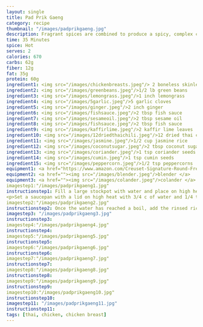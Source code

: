```yaml
---
layout: single
title: Pad Prik Gaeng
category: recipe
thumbnail: "/images/padprikgaeng.jpg"
description: Fragrant spices are combined to produce a spicy, complex curry paste. This thai red curry paste perfectly coats stir fried chicken and green beans for a dish that will excite your palate. 
time: 35 Minutes
spice: Hot
serves: 2
calories: 670
carbs: 62g
fiber: 12g
fat: 35g
protein: 60g
ingredient1: <img src="/images/chickenbreasts.jpeg"/> 2 boneless skinless chicken breasts
ingredient2: <img src="/images/greenbeans.jpeg"/>1/2 lb green beans
ingredient3: <img src="/images/lemongrass.jpeg"/>1 inch lemongrass
ingredient4: <img src="/images/5garlic.jpeg"/>5 garlic cloves
ingredient5: <img src="/images/ginger.jpeg"/>2 inch ginger
ingredient6: <img src="/images/fishsauce.jpeg"/>2 tbsp fish sauce
ingredient7: <img src="/images/sesameoil.jpeg"/>2 tbsp sesame oil
ingredient8: <img src="/images/fishsauce.jpeg"/>2 tbsp fish sauce
ingredient9: <img src="/images/kaffirlime.jpeg"/>2 kaffir lime leaves
ingredient10: <img src="/images/12driedthaichili.jpeg"/>12 dried thai chilis
ingredient11: <img src="/images/jasmine.jpeg"/>1/2 cup jasmine rice
ingredient12: <img src="/images/coconutsugar.jpeg"/>2 tbsp coconut sugar
ingredient13: <img src="/images/coriander.jpeg"/>1 tsp coriander seeds
ingredient14: <img src="/images/cumin.jpeg"/>1 tsp cumin seeds
ingredient15: <img src="/images/peppercorn.jpeg"/>1/2 tsp peppercorns
equipment1: <a href="https://www.amazon.com/Creuset-Signature-Round-French-Truffle/dp/B0076NOFSC/ref=as_li_ss_tl?s=kitchen&rps=1&ie=UTF8&qid=1481598867&sr=1-38&keywords=le+creuset&refinements=p_85:2470955011&th=1&linkCode=ll1&tag=cilalime09-20&linkId=9987204213f6c7ac4d1e12889972e623"><img src="/images/stockpot.jpeg"/>stockpot</a>
equipment2: <a href=""><img src="/images/blender.jpeg"/>blender </a>
equipment3: <a href=""><img src="/images/colander.jpeg"/>colander </a>
imagestep1:"/images/padprikgaeng1.jpg"
instructionstep1: Fill a large stockpot with water and place on high heat. This will be used to blanch the green beans.
<p>Set a saucepan with a lid on high heat with 3/4 c of water and 1/4 teaspoon of salt. While waiting for the water to boil, place the rice in a bowl and fill it with water. Swish your hands in the rice until the water becomes cloudy, and then drain. Repeat two more times.</p>
imagestep2:"/images/padprikgaeng2.jpg"
instructionstep2: Once the water has reached a boil, add the rinsed rice. Stir the pot to ensure that the rice is submerged. Reduce the heat to low, and cover. Cook the rice for 16 minutes, and remove from heat. Keep the lid on the pot until ready to serve.
imagestep3: "/images/padprikgaeng3.jpg"
instructionstep3:
imagestep4:"/images/padprikgaeng4.jpg"
instructionstep4:
imagestep5:"/images/padprikgaeng5.jpg"
instructionstep5:
imagestep6:"/images/padprikgaeng6.jpg"
instructionstep6:
imagestep7:"/images/padprikgaeng7.jpg"
instructionstep7:
imagestep8:"/images/padprikgaeng8.jpg"
instructionstep8:
imagestep9:"/images/padprikgaeng9.jpg"
instructionstep9:
imagestep10:"/images/padprikgaeng10.jpg"
instructionstep10:
imagestep11: "/images/padprikgaeng11.jpg"
instructionstep11:
tags: [thai, chicken, chicken breast]
---
```

